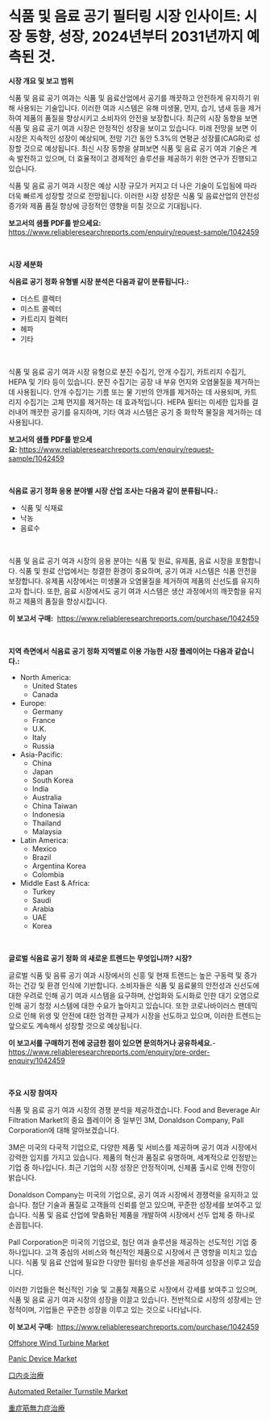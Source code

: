 <p><h1>식품 및 음료 공기 필터링 시장 인사이트: 시장 동향, 성장, 2024년부터 2031년까지 예측된 것.</h1></p><p><strong>시장 개요 및 보고 범위</strong></p>
<p><p>식품 및 음료 공기 여과는 식품 및 음료산업에서 공기를 깨끗하고 안전하게 유지하기 위해 사용되는 기술입니다. 이러한 여과 시스템은 유해 미생물, 먼지, 습기, 냄새 등을 제거하여 제품의 품질을 향상시키고 소비자의 안전을 보장합니다. 최근의 시장 동향을 보면 식품 및 음료 공기 여과 시장은 안정적인 성장을 보이고 있습니다. 미래 전망을 보면 이 시장은 지속적인 성장이 예상되며, 전망 기간 동안 5.3%의 연평균 성장률(CAGR)로 성장할 것으로 예상됩니다. 최신 시장 동향을 살펴보면 식품 및 음료 공기 여과 기술은 계속 발전하고 있으며, 더 효율적이고 경제적인 솔루션을 제공하기 위한 연구가 진행되고 있습니다.</p><p>식품 및 음료 공기 여과 시장은 예상 시장 규모가 커지고 더 나은 기술이 도입됨에 따라 더욱 빠르게 성장할 것으로 전망됩니다. 이러한 시장 성장은 식품 및 음료산업의 안전성 증가와 제품 품질 향상에 긍정적인 영향을 미칠 것으로 기대됩니다.</p></p>
<p><strong>보고서의 샘플 PDF를 받으세요:</strong> <a href="https://www.reliableresearchreports.com/enquiry/request-sample/1042459">https://www.reliableresearchreports.com/enquiry/request-sample/1042459</a></p>
<p>&nbsp;</p>
<p><strong>시장 세분화</strong></p>
<p><strong>식음료 공기 정화 유형별 시장 분석은 다음과 같이 분류됩니다.:</strong></p>
<p><ul><li>더스트 콜렉터</li><li>미스트 콜렉터</li><li>카트리지 컬렉터</li><li>헤파</li><li>기타</li></ul></p>
<p>&nbsp;</p>
<p><p>식품 및 음료 공기 여과 시장 유형으로 분진 수집기, 안개 수집기, 카트리지 수집기, HEPA 및 기타 등이 있습니다. 분진 수집기는 공장 내 부유 먼지와 오염물질을 제거하는 데 사용됩니다. 안개 수집기는 기름 또는 물 기반의 안개를 제거하는 데 사용되며, 카트리지 수집기는 고체 먼지를 제거하는 데 효과적입니다. HEPA 필터는 미세한 입자를 걸러내어 깨끗한 공기를 유지하며, 기타 여과 시스템은 공기 중 화학적 물질을 제거하는 데 사용됩니다.</p></p>
<p><strong>보고서의 샘플 PDF를 받으세요:</strong>&nbsp;<a href="https://www.reliableresearchreports.com/enquiry/request-sample/1042459">https://www.reliableresearchreports.com/enquiry/request-sample/1042459</a></p>
<p>&nbsp;</p>
<p><strong> 식음료 공기 정화 응용 분야별 시장 산업 조사는 다음과 같이 분류됩니다.:</strong></p>
<p><ul><li>식품 및 식재료</li><li>낙농</li><li>음료수</li></ul></p>
<p>&nbsp;</p>
<p><p>식품 및 음료 공기 여과 시장의 응용 분야는 식품 및 원료, 유제품, 음료 시장을 포함합니다. 식품 및 원료 산업에서는 청결한 환경이 중요하며, 공기 여과 시스템은 식품 안전을 보장합니다. 유제품 시장에서는 미생물과 오염물질을 제거하여 제품의 신선도를 유지하고자 합니다. 또한, 음료 시장에서도 공기 여과 시스템은 생산 과정에서의 깨끗함을 유지하고 제품의 품질을 향상시킵니다.</p></p>
<p><strong>이 보고서 구매:</strong>&nbsp; <a href="https://www.reliableresearchreports.com/purchase/1042459">https://www.reliableresearchreports.com/purchase/1042459</a></p>
<p>&nbsp;</p>
<p><strong>지역 측면에서 식음료 공기 정화 지역별로 이용 가능한 시장 플레이어는 다음과 같습니다.:</strong></p>
<p><ul>
    <li>
        North America:
        <ul>
            <li>United States</li>
            <li>Canada</li>
        </ul>
    </li>
    <li>
        Europe:
        <ul>
            <li>Germany</li>
            <li>France</li>
            <li>U.K.</li>
            <li>Italy</li>
            <li>Russia</li>
        </ul>
    </li>
    <li>
        Asia-Pacific:
        <ul>
            <li>China</li>
            <li>Japan</li>
            <li>South Korea</li>
            <li>India</li>
            <li>Australia</li>
            <li>China Taiwan</li>
            <li>Indonesia</li>
            <li>Thailand</li>
            <li>Malaysia</li>
        </ul>
    </li>
    <li>
        Latin America:
        <ul>
            <li>Mexico</li>
            <li>Brazil</li>
            <li>Argentina Korea</li>
            <li>Colombia</li>
        </ul>
    </li>
    <li>
        Middle East & Africa:
        <ul>
            <li>Turkey</li>
            <li>Saudi</li>
            <li>Arabia</li>
            <li>UAE</li>
            <li>Korea</li>
        </ul>
    </li>
    </ul></p>
<p>&nbsp;</p>
<p><strong>글로벌 식음료 공기 정화 의 새로운 트렌드는 무엇입니까? 시장?</strong></p>
<p><p>글로벌 식품 및 음류 공기 여과 시장에서의 신흥 및 현재 트렌드는 높은 구동력 및 증가하는 건강 및 환경 인식에 기반합니다. 소비자들은 식품 및 음료물의 안전성과 신선도에 대한 우려로 인해 공기 여과 시스템을 요구하며, 산업화와 도시화로 인한 대기 오염으로 인해 공기 청정 시스템에 대한 수요가 높아지고 있습니다. 또한 코로나바이러스 팬데믹으로 인해 위생 및 안전에 대한 엄격한 규제가 시장을 선도하고 있으며, 이러한 트렌드는 앞으로도 계속해서 성장할 것으로 예상됩니다.</p></p>
<p><strong>이 보고서를 구매하기 전에 궁금한 점이 있으면 문의하거나 공유하세요.</strong>- <a href="https://www.reliableresearchreports.com/enquiry/pre-order-enquiry/1042459">https://www.reliableresearchreports.com/enquiry/pre-order-enquiry/1042459</a></p>
<p>&nbsp;</p>
<p><strong>주요 시장 참여자</strong></p>
<p><p>식품 및 음료 공기 여과 시장의 경쟁 분석을 제공하겠습니다. Food and Beverage Air Filtration Market의 중요 플레이어 중 일부인 3M, Donaldson Company, Pall Corporation에 대해 알아보겠습니다.</p><p>3M은 미국의 다국적 기업으로, 다양한 제품 및 서비스를 제공하며 공기 여과 시장에서 강력한 입지를 가지고 있습니다. 제품의 혁신과 품질로 유명하며, 세계적으로 인정받는 기업 중 하나입니다. 최근 기업의 시장 성장은 안정적이며, 신제품 출시로 인해 전망이 밝습니다.</p><p>Donaldson Company는 미국의 기업으로, 공기 여과 시장에서 경쟁력을 유지하고 있습니다. 첨단 기술과 품질로 고객들의 신뢰를 얻고 있으며, 꾸준한 성장세를 보여주고 있습니다. 식품 및 음료 산업에 맞춤화된 제품을 개발하여 시장에서 선두 업체 중 하나로 손꼽힙니다.</p><p>Pall Corporation은 미국의 기업으로, 첨단 여과 솔루션을 제공하는 선도적인 기업 중 하나입니다. 고객 중심의 서비스와 혁신적인 제품으로 시장에서 큰 영향을 미치고 있습니다. 식품 및 음료 산업에 필요한 다양한 필터링 솔루션을 제공하여 성장을 이루고 있습니다.</p><p>이러한 기업들은 혁신적인 기술 및 고품질 제품으로 시장에서 강세를 보여주고 있으며, 식품 및 음료 공기 여과 시장의 성장을 이끌고 있습니다. 전반적으로 시장의 성장세는 안정적이며, 기업들은 꾸준한 성장을 이루고 있는 것으로 나타납니다.</p></p>
<p><strong>이 보고서 구매:</strong>&nbsp;&nbsp;<a href="https://www.reliableresearchreports.com/purchase/1042459">https://www.reliableresearchreports.com/purchase/1042459</a></p>
<p><p><a href="https://view.publitas.com/reportprime-1/offshore-wind-turbine-market-research-report-unlocks-analysis-on-the-market-financial-status-market-size-and-market-revenue-upto-2031/">Offshore Wind Turbine Market</a></p><p><a href="https://github.com/ashepherd82/Market-Research-Report-List-3/blob/main/panic-device-market.md">Panic Device Market</a></p><p><a href="https://github.com/mathieurico66/Market-Research-Report-List-1/blob/main/29953276171.md">口内炎治療</a></p><p><a href="https://issuu.com/reportprime-2/docs/automated-retailer-turnstile-market-size-2030.pptx">Automated Retailer Turnstile Market</a></p><p><a href="https://github.com/ycmtqqhvk3273/Market-Research-Report-List-1/blob/main/37564136170.md">重症筋無力症治療</a></p></p>
